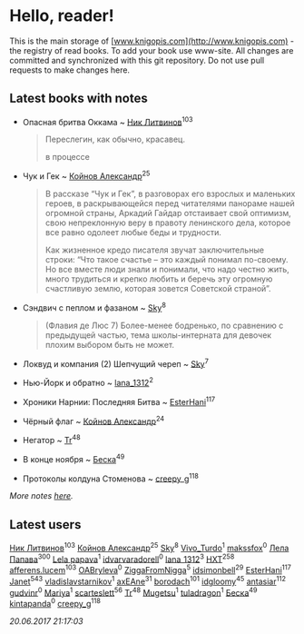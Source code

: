 # Hello, reader!
This is the main storage of [www.knigopis.com](http://www.knigopis.com) - the registry of read books.
To add your book use www-site. All changes are committed and synchronized with this git repository.
Do not use pull requests to make changes here.


## Latest books with notes
* Опасная бритва Оккама ~ [Ник Литвинов](users/241/241974816-vkontakte)<sup>103</sup>
    > Переслегин, как обычно, красавец.
    > 
    > в процессе

* Чук и Гек ~ [Койнов Александр](users/414/414040473-vkontakte)<sup>25</sup>
    > В рассказе “Чук и Гек”, в разговорах его взрослых и маленьких героев, в раскрывающейся перед читателями панораме нашей огромной страны, Аркадий Гайдар отстаивает свой оптимизм, свою непреклонную веру в правоту ленинского дела, которое все равно одолеет любые беды и трудности.
    > 
    > Как жизненное кредо писателя звучат заключительные строки: “Что такое счастье – это каждый понимал по-своему. Но все вместе люди знали и понимали, что надо честно жить, много трудиться и крепко любить и беречь эту огромную счастливую землю, которая зовется Советской страной”.

* Сэндвич с пеплом и фазаном ~ [Sky](users/118/118049897850017649660-google)<sup>8</sup>
    > (Флавия де Люс 7)
    > Более-менее бодренько, по сравнению с предыдущей частью, тема школы-интерната для девочек плохим выбором быть не может.

* Локвуд и компания (2) Шепчущий череп ~ [Sky](users/118/118049897850017649660-google)<sup>7</sup>

* Нью-Йорк и обратно ~ [lana_1312](users/460/4609218-vkontakte)<sup>2</sup>

* Хроники Нарнии: Последняя Битва ~ [EsterHani](users/305/30558181-vkontakte)<sup>117</sup>

* Чёрный флаг ~ [Койнов Александр](users/414/414040473-vkontakte)<sup>24</sup>

* Негатор ~ [Tr](users/122/12282474-vkontakte)<sup>48</sup>

* В конце ноября ~ [Беска](users/157/1577468-vkontakte)<sup>49</sup>

* Протоколы колдуна Стоменова ~ [creepy_g](users/747/74743045-vkontakte)<sup>118</sup>


_More notes [here](latest_books_with_notes.md)._


## Latest users
[Ник Литвинов](users/241/241974816-vkontakte)<sup>103</sup> 
[Койнов Александр](users/414/414040473-vkontakte)<sup>25</sup> 
[Sky](users/118/118049897850017649660-google)<sup>8</sup> 
[Vivo_Turdo](users/115/115154203761453486437-google)<sup>1</sup> 
[makssfox](users/239/239513704-yandex)<sup>0</sup> 
[Лела Папава](users/761/76187635-vkontakte)<sup>300</sup> 
[Lela papava](users/281/281023294-vkontakte)<sup>1</sup> 
[idvarvaradorell](users/385/385280558-vkontakte)<sup>0</sup> 
[lana_1312](users/460/4609218-vkontakte)<sup>3</sup> 
[HXT](users/100/100002563462782-facebook)<sup>258</sup> 
[afferens.lucem](users/196/196071655-vkontakte)<sup>103</sup> 
[OABryleva](users/117/117066050609750163659-google)<sup>0</sup> 
[ZiggaFromNigga](users/114/114398174831177070999-google)<sup>5</sup> 
[idsimonbell](users/380/380554090-vkontakte)<sup>29</sup> 
[EsterHani](users/305/30558181-vkontakte)<sup>117</sup> 
[Janet](users/108/108113656204404967440-google)<sup>543</sup> 
[vladislavstarnikov](users/318/318594181-vkontakte)<sup>1</sup> 
[axEAne](users/108/108286448861674023181-google)<sup>31</sup> 
[borodach](users/157/15706320-vkontakte)<sup>101</sup> 
[idgloomy](users/871/87187820-vkontakte)<sup>45</sup> 
[antasiar](users/688/68827372-vkontakte)<sup>112</sup> 
[gudvinr](users/108/108740102521248876385-google)<sup>0</sup> 
[Mariya](users/171/17119404-vkontakte)<sup>1</sup> 
[scarteslett](users/201/201967417-vkontakte)<sup>56</sup> 
[Tr](users/122/12282474-vkontakte)<sup>48</sup> 
[Mugetsu](users/110/110654020423735976376-google)<sup>1</sup> 
[tuladragon](users/408/408987669-vkontakte)<sup>1</sup> 
[Беска](users/157/1577468-vkontakte)<sup>49</sup> 
[kintapanda](users/112/11266965-vkontakte)<sup>0</sup> 
[creepy_g](users/747/74743045-vkontakte)<sup>118</sup> 


_20.06.2017 21:17:03_
